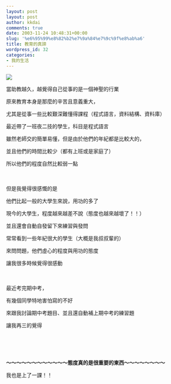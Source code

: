 ```yaml
---
layout: post
layout: post
author: kkdai
comments: true
date: 2003-11-24 10:48:31+00:00
slug: '%e6%95%99%e8%82%b2%e7%9a%84%e7%9c%9f%e8%ab%a6'
title: 教育的真諦
wordpress_id: 32
categories:
- 我的生活
---
```


**![](http://www7.gateway.ne.jp/~fuozawa/tree_f_popura.jpg)**




當助教越久，越覺得自己從事的是一個神聖的行業




原來教育本身是那麼的辛苦且意義重大，




尤其是從事一些比較艱深難懂得課程（程式語言，資料結構、資料庫）




最近帶了一班夜二技的學生，科目是程式語言




雖然老師交的簡單易懂，但是由於他們的年紀都是比較大的，




並且他們的時間比較少（都有上班或是家庭了）




所以他們的程度自然比較弱一點




　




但是我覺得很感慨的是




他們比起一般的大學生來說，用功的多了




現今的大學生，程度越來越差不說（態度也越來越壞了！！）




並且還會自動自發留下來練習與發問




常常看到一些年紀很大的學生（大概是我叔叔輩的）




來問問題，他們虛心的程度與用功的態度




讓我很多時候覺得很感動




　




最近考完期中考，




有幾個同學特地害怕寫的不好




來跟我討論期中考題目、並且還自動補上期中考的練習題




讓我再三的覺得




　




　




**～～～～～～～～～～～～態度真的是很重要的東西～～～～～～～～**




我也是上了一課！！




　
